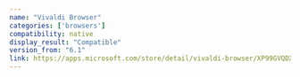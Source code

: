 ```yaml
---
name: "Vivaldi Browser"
categories: ['browsers']
compatibility: native
display_result: "Compatible"
version_from: "6.1"
link: https://apps.microsoft.com/store/detail/vivaldi-browser/XP99GVQDX7JPR4
---
```


